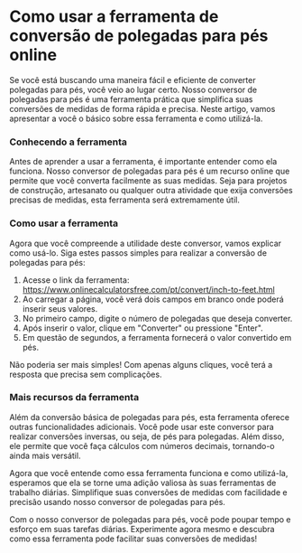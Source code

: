 Como usar a ferramenta de conversão de polegadas para pés online
================================================================

Se você está buscando uma maneira fácil e eficiente de converter polegadas para pés, você veio ao lugar certo. Nosso conversor de polegadas para pés é uma ferramenta prática que simplifica suas conversões de medidas de forma rápida e precisa. Neste artigo, vamos apresentar a você o básico sobre essa ferramenta e como utilizá-la.

### Conhecendo a ferramenta

Antes de aprender a usar a ferramenta, é importante entender como ela funciona. Nosso conversor de polegadas para pés é um recurso online que permite que você converta facilmente as suas medidas. Seja para projetos de construção, artesanato ou qualquer outra atividade que exija conversões precisas de medidas, esta ferramenta será extremamente útil.

### Como usar a ferramenta

Agora que você compreende a utilidade deste conversor, vamos explicar como usá-lo. Siga estes passos simples para realizar a conversão de polegadas para pés:

1. Acesse o link da ferramenta: <https://www.onlinecalculatorsfree.com/pt/convert/inch-to-feet.html>
2. Ao carregar a página, você verá dois campos em branco onde poderá inserir seus valores.
3. No primeiro campo, digite o número de polegadas que deseja converter.
4. Após inserir o valor, clique em "Converter" ou pressione "Enter".
5. Em questão de segundos, a ferramenta fornecerá o valor convertido em pés.

Não poderia ser mais simples! Com apenas alguns cliques, você terá a resposta que precisa sem complicações.

### Mais recursos da ferramenta

Além da conversão básica de polegadas para pés, esta ferramenta oferece outras funcionalidades adicionais. Você pode usar este conversor para realizar conversões inversas, ou seja, de pés para polegadas. Além disso, ele permite que você faça cálculos com números decimais, tornando-o ainda mais versátil.

Agora que você entende como essa ferramenta funciona e como utilizá-la, esperamos que ela se torne uma adição valiosa às suas ferramentas de trabalho diárias. Simplifique suas conversões de medidas com facilidade e precisão usando nosso conversor de polegadas para pés.

Com o nosso conversor de polegadas para pés, você pode poupar tempo e esforço em suas tarefas diárias. Experimente agora mesmo e descubra como essa ferramenta pode facilitar suas conversões de medidas!